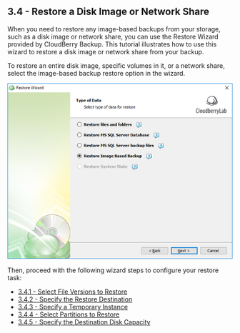 ## 3.4 - Restore a Disk Image or Network Share

When you need to restore any image-based backups from your storage, such as a disk image or network share, you can use the Restore Wizard provided by CloudBerry Backup. This tutorial illustrates how to use this wizard to restore a disk image or network share from your backup.

To restore an entire disk image, specific volumes in it, or a network share, select the image-based backup restore option in the wizard.

![](/assets/restore-disk-image.png)

Then, proceed with the following wizard steps to configure your restore task:

* [3.4.1 - Select File Versions to Restore](/chapter1/step-3-choose-data-to-restore/34-restore-a-disk-image-or-network-share/341-select-file-versions-to-restore.md)
* [3.4.2 - Specify the Restore Destination](/chapter1/step-3-choose-data-to-restore/34-restore-a-disk-image-or-network-share/342-specify-the-restore-destination.md)
* [3.4.3 - Specify a Temporary Instance](/chapter1/step-3-choose-data-to-restore/34-restore-a-disk-image-or-network-share/343-specify-a-temporary-instance.md)
* [3.4.4 - Select Partitions to Restore](/chapter1/step-3-choose-data-to-restore/34-restore-a-disk-image-or-network-share/344-select-partitions.md)
* [3.4.5 - Specify the Destination Disk Capacity](/chapter1/step-3-choose-data-to-restore/34-restore-a-disk-image-or-network-share/36-specify-the-disk-capacity.md)



